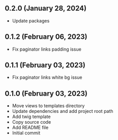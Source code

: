 ## 0.2.0 (January 28, 2024)
  - Update packages

## 0.1.2 (February 06, 2023)
  - Fix paginator links padding issue

## 0.1.1 (February 03, 2023)
  - Fix paginator links white bg issue

## 0.1.0 (February 03, 2023)
  - Move views to templates directory
  - Update dependencies and add project root path
  - Add twig template
  - Copy source code
  - Add README file
  - Initial commit

